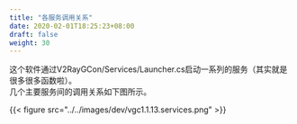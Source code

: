 ```yaml
---
title: "各服务调用关系"
date: 2020-02-01T18:25:23+08:00
draft: false
weight: 30
---
```


这个软件通过V2RayGCon/Services/Launcher.cs启动一系列的服务（其实就是很多很多函数啦）。  
几个主要服务间的调用关系如下图所示。  

{{< figure src="../../images/dev/vgc1.1.13.services.png" >}}

